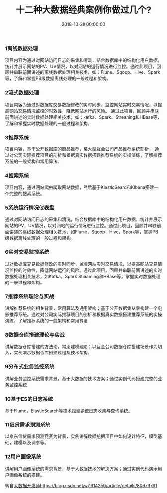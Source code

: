 ﻿---
layout: post
title: 十二种大数据经典案例你做过几个?
date: 2018-10-28 00:00:00
categories: 大数据
---

### 1离线数据处理

项目内容为通过对网站访问日志的采集和清洗，结合数据库中的结构化用户数据，统计并展示网站的PV、UV情况，以对网站的运行情况进行监控。通过此项目，回顾并串联前面讲述的离线数据处理相关技术，如：FIune、Sqoop、Hive、Spark等，了解和掌握PB级数据离线处理的一般过程和架构。

### 2流式数据处理

项目内容为通过对数据库交易数据修改的实时同步，监控网站实时交易情况，以提高网站交易情况监控的时效性，降低网站运行的风险。 通过此项目，回顾并串联前面讲述的实时数据处理相关技术，如：kafka、Spark、Streaning和HBase等，了解和掌握实时数据处理的一般过程和架构。

### 3推荐系统

项目内容，基于公开数据库的商品推荐，某大型互金公司产品推荐系统剖析， 通过对公司实际推荐项目的剖析和根据真实数据搭建推荐系统的实操演练，了解推荐系统的一般架构和常用算法。

### 4搜索系统

项目内容，通过网站爬虫爬取网站数据，然后基于KlastlcSeard和Klbana搭建一个完整的搜索系统。

### 5系统运行情况仪表盘

通过对网站访问日志的采集和清洗，结合数据库中的结构化用户数据，统计并展示网站的PV，UV情况，以对网站的运行情况进行监控。通过此项目，回顾并串联前面讲述的离线数据处理相关技术，如Flume，Sqoop，Hive，Spark等，掌握PB级数据离线处理的一般过程和架构。

### 6实时交易监控系统 

过对数据库交易数据修改的实时同步，监控网站实时交易情况，以提高网站交易情况监控的时效性，降低网站运行的风险。通过此项目，回顾并串联前面讲述的实时数据处理相关技术，如Kafka，Spark Streaming和HBase等，掌握实时数据处理的一般过程和架构。

### 7推荐系统理论与实战

讲解推荐系统的相关背景，常用算法及通用架构；基于公开数据集从零构建一个电影推荐系统。通过对公司实际推荐项目的剖析和根据真实数据搭建推荐系统的实操演练，了解推荐系统的一般架构和常用算法

### 8数据仓库搭建理论与实战

讲解数据仓库搭建的方法论，常用建模理论；以互金公司数据仓库搭建场景作为切入，实例演示数据仓库搭建过程及技术架构。

### 9分布式业务监控系统

讲解业务监控系统需求背景，基于大数据的技术方案；通过实例代码搭建完整的业务监控系统

### 10基于ES的日志系统 

基于Flume，ElasticSearch等技术搭建系统日志收集与查询系统。

### 11信贷需求预测系统

以京东信贷需求预测竞赛为背景，实例讲解数据挖掘项目中如何设计特征，模型基础，建模以及调参等。

### 12用户画像系统

讲解用户画像系统的需求背景，基于大数据技术的解决方案；通过实例代码演示用户画像系统的搭建。


转自[大数据开发师](https://blog.csdn.net/wj1314250/article/details/80679791)https://blog.csdn.net/wj1314250/article/details/80679791 
